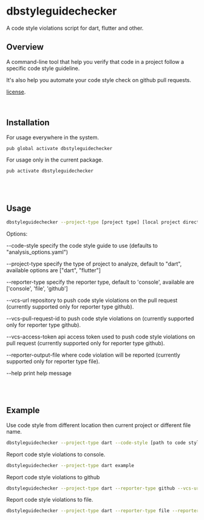 # dbstyleguidechecker

A code style violations script for dart, flutter and other.

## Overview

A command-line tool that help you verify that code in a project follow a specific code style guideline.

It's also help you automate your code style check on github pull requests.

[license](https://github.com/bitsydarel/dbstyleguidechecker/blob/master/LICENSE).

<br>

## Installation

For usage everywhere in the system.

```bash
pub global activate dbstyleguidechecker
```

For usage only in the current package.

```bash
pub activate dbstyleguidechecker
```
<br>

<br>

## Usage

```bash
dbstyleguidechecker --project-type [project type] [local project directory]
```

Options:

--code-style specify the code style guide to use (defaults to "analysis_options.yaml")

--project-type specify the type of project to analyze, default to "dart", available options are ["dart", "flutter"]

--reporter-type specify the reporter type, default to 'console', available are ['console', 'file', 'github']

--vcs-url repository to push code style violations on the pull request (currently supported only for reporter type
github).

--vcs-pull-request-id to push code style violations on (currently supported only for reporter type github).

--vcs-access-token api access token used to push code style violations on pull request (currently supported only for
reporter type github).

--reporter-output-file where code violation will be reported (currently supported only for reporter type file).

--help print help message

<br>

<br>

## Example

Use code style from different location then current project or different file name.

```bash
dbstyleguidechecker --project-type dart --code-style [path to code style file] example
```

Report code style violations to console.

```bash
dbstyleguidechecker --project-type dart example
```

Report code style violations to github

```bash
dbstyleguidechecker --project-type dart --reporter-type github --vcs-url https://github.com/bitsydarel/dbstyleguidechecker --vcs-pull-request-id [pull-request-id] --vcs-access-token [github-api-access-token] example
```

Report code style violations to file.

```bash
dbstyleguidechecker --project-type dart --reporter-type file --reporter-output-file example/log.txt example
```

<br>